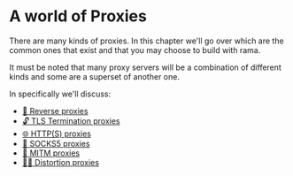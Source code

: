 # A world of Proxies

There are many kinds of proxies. In this chapter we'll go over
which are the common ones that exist and that you may choose
to build with rama.

It must be noted that many proxy servers will be a combination of
different kinds and some are a superset of another one.

In specifically we'll discuss:

- [🚦 Reverse proxies](./reverse.md)
- [🔓 TLS Termination proxies](./tls.md)
- [🌐 HTTP(S) proxies](./http.md)
- [🧦 SOCKS5 proxies](./socks5.md)
- [🔎 MITM proxies](./mitm.md)
- [🕵️‍♀️ Distortion proxies](./distort.md)
